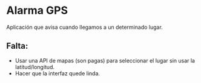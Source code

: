 # Alarma GPS
Aplicación que avisa cuando llegamos a un determinado lugar.

## Falta:
* Usar una API de mapas (son pagas) para seleccionar el lugar sin usar la latitud/longitud.
* Hacer que la interfaz quede linda.